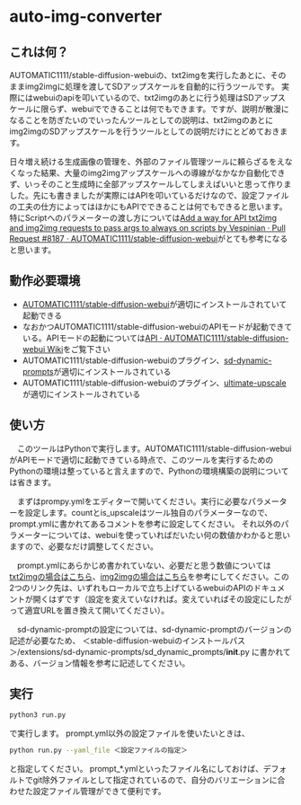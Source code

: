 # auto-img-converter

## これは何？
AUTOMATIC1111/stable-diffusion-webuiの、txt2imgを実行したあとに、そのままimg2imgに処理を渡してSDアップスケールを自動的に行うツールです。
実際にはwebuiのapiを叩いているので、txt2imgのあとに行う処理はSDアップスケールに限らず、webuiでできることは何でもできます。ですが、説明が散漫になることを防ぎたいのでいったんツールとしての説明は、txt2imgのあとにimg2imgのSDアップスケールを行うツールとしての説明だけにとどめておきます。

日々増え続ける生成画像の管理を、外部のファイル管理ツールに頼らざるをえなくなった結果、大量のimg2imgアップスケールへの導線がなかなか自動化できず、いっそのこと生成時に全部アップスケールしてしまえばいいと思って作りました。先にも書きましたが実際にはAPIを叩いているだけなので、設定ファイルの工夫の仕方によってはほかにもAPIでできることは何でもできると思います。特にScriptへのパラメーターの渡し方については[Add a way for API txt2img and img2img requests to pass args to always on scripts by Vespinian · Pull Request \#8187 · AUTOMATIC1111/stable\-diffusion\-webui](https://github.com/AUTOMATIC1111/stable-diffusion-webui/pull/8187#issuecomment-1487725805)がとても参考になると思います。
## 動作必要環境

+ [AUTOMATIC1111/stable-diffusion-webui](https://github.com/AUTOMATIC1111/stable-diffusion-webui)が適切にインストールされていて起動できる
+ なおかつAUTOMATIC1111/stable-diffusion-webuiのAPIモードが起動できている。APIモードの起動については[API · AUTOMATIC1111/stable\-diffusion\-webui Wiki](https://github.com/AUTOMATIC1111/stable-diffusion-webui/wiki/API)をご覧下さい
+ AUTOMATIC1111/stable-diffusion-webuiのプラグイン、[sd\-dynamic\-prompts](https://github.com/adieyal/sd-dynamic-prompts)が適切にインストールされている
+ AUTOMATIC1111/stable-diffusion-webuiのプラグイン、[ultimate\-upscale](https://github.com/Coyote-A/ultimate-upscale-for-automatic1111)が適切にインストールされている

## 使い方

　このツールはPythonで実行します。AUTOMATIC1111/stable-diffusion-webuiがAPIモードで適切に起動できている時点で、このツールを実行するためのPythonの環境は整っていると言えますので、Pythonの環境構築の説明については省きます。

　まずはprompy.ymlをエディターで開いてください。実行に必要なパラメーターを設定します。countとis_upscaleはツール独自のパラメーターなので、prompt.ymlに書かれてあるコメントを参考に設定してください。
それ以外のパラメーターについては、webuiを使っていればだいたい何の数値かわかると思いますので、必要なだけ調整してください。

　prompt.ymlにあらかじめ書かれていない、必要だと思う数値については[txt2imgの場合はこちら](http://127.0.0.1:7860/docs#/default/text2imgapi_sdapi_v1_txt2img_post)、[img2imgの場合はこちら](http://127.0.0.1:7860/docs#/default/img2imgapi_sdapi_v1_img2img_post)を参考にしてください。この2つのリンク先は、いずれもローカルで立ち上げているwebuiのAPIのドキュメントが開くはずです（設定を変えていなければ。変えていればその設定にしたがって適宜URLを置き換えて開いてください）。

　sd-dynamic-promptの設定については、sd-dynamic-promptのバージョンの記述が必要なため、 ＜stable-diffusion-webuiのインストールパス＞/extensions/sd-dynamic-prompts/sd_dynamic_prompts/__init__.py に書かれてある、バージョン情報を参考に記述してください。

## 実行

```bash
python3 run.py
```

で実行します。
prompt.yml以外の設定ファイルを使いたいときは、

```bash
python run.py --yaml_file ＜設定ファイルの指定＞
```

と指定してください。
prompt_*.ymlといったファイル名にしておけば、デフォルトでgit除外ファイルとして指定されているので、自分のバリエーションに合わせた設定ファイル管理ができて便利です。